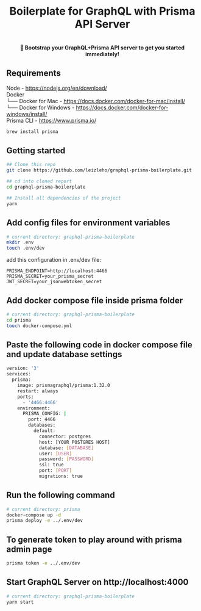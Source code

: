 <h1 align="center"><strong>Boilerplate for GraphQL with Prisma API Server</strong></h1>
<br />

<div align="center"><strong>🚀 Bootstrap your GraphQL+Prisma API server to get you started immediately!</strong></div>



## Requirements

Node - https://nodejs.org/en/download/ <br/>
Docker<br/>
 └── Docker for Mac - https://docs.docker.com/docker-for-mac/install/ <br/>
 └── Docker for Windows - https://docs.docker.com/docker-for-windows/install/ <br/>
Prisma CLI - https://www.prisma.io/
```sh
brew install prisma
```

## Getting started
```sh
## Clone this repo
git clone https://github.com/leizleho/graphql-prisma-boilerplate.git

## cd into cloned report
cd graphql-prisma-boilerplate

## Install all dependencies of the project
yarn
```

## Add config files for environment variables
```sh
# current directory: graphql-prisma-boilerplate
mkdir .env
touch .env/dev
```
add this configuration in .env/dev file:
```
PRISMA_ENDPOINT=http://localhost:4466
PRISMA_SECRET=your_prisma_secret
JWT_SECRET=your_jsonwebtoken_secret
```

## Add docker compose file inside prisma folder
```sh
# current directory: graphql-prisma-boilerplate
cd prisma
touch docker-compose.yml
```

## Paste the following code in docker compose file and update database settings
```sh
version: '3'
services:
  prisma:
    image: prismagraphql/prisma:1.32.0
    restart: always
    ports:
      - '4466:4466'
    environment:
      PRISMA_CONFIG: |
        port: 4466
        databases:
          default:
            connector: postgres
            host: [YOUR POSTGRES HOST]
            database: [DATABASE]
            user: [USER]
            password: [PASSWORD]
            ssl: true
            port: [PORT]
            migrations: true
```

## Run the following command
```sh
# current directory: prisma
docker-compose up -d
prisma deploy -e ../.env/dev
```

## To generate token to play around with prisma admin page
```sh
prisma token -e ../.env/dev
```

## Start GraphQL Server on http://localhost:4000
```sh
# current directory: graphql-prisma-boilerplate
yarn start
```
